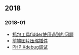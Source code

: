 ## 2018 

### 2018-01

- [抓包工具fidder使用遇到的问题](201801/fidder.md)
- [前端图片压缩插件](201801/magapix-image.md)
- [PHP Xdebug调试](201801/php_debug.md)